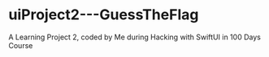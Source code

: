 # uiProject2---GuessTheFlag
 A Learning Project 2, coded by Me during Hacking with SwiftUI in 100 Days Course
